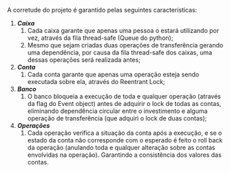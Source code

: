 A corretude do projeto é garantido pelas seguintes características:

1. _**Caixa**_
   1. Cada caixa garante que apenas uma pessoa o estará utilizando por vez, através da fila thread-safe \(Queue do python\);
   2. Mesmo que sejam criadas duas operações de transferência gerando uma dependência, por causa da fila thread-safe dos caixas, uma dessas operações será realizada antes;
2. _**Conta**_
   1. Cada conta garante que apenas uma operação esteja sendo executada sobre ela, através do Reentrant Lock;
3. _**Banco**_
   1. O banco bloqueia a execução de toda e qualquer operação \(através da flag do Event object\) antes de adquirir o lock de todas as contas, eliminando dependência circular entre o investimento e alguma operação de transferência \(que adquiri o lock de duas contas\);
4. _**Operações**_
   1. Cada operação verifica a situação da conta após a execução, e se o estado da conta não corresponde com o esperado é feito o roll back da operação \(anulando toda e qualquer alteração sobre as contas envolvidas na operação\). Garantindo a consistência dos valores das contas.



